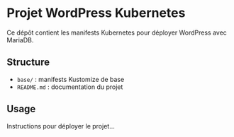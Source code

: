 # Projet WordPress Kubernetes

Ce dépôt contient les manifests Kubernetes pour déployer WordPress avec MariaDB.

## Structure

- `base/` : manifests Kustomize de base
- `README.md` : documentation du projet

## Usage

Instructions pour déployer le projet...
